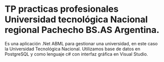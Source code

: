 # TP practicas profesionales Universidad tecnológica Nacional regional Pachecho BS.AS Argentina.

Es una aplicación .Net ABML para gestionar una universidad, en este caso la Universidad Tecnológica Nacional. Utilizamos base de datos en PostgreSQL y como lenguaje c# con interfaz gráfica en Visual Studio.
